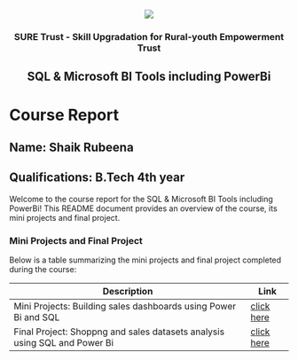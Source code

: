 <!-- PROJECT LOGO -->
<br />

<div align="center">
   <img src='https://user-images.githubusercontent.com/73131499/166115643-d3187f47-d38f-41b2-ae42-5ecbbc60de14.png' />


<h3 align="center">SURE Trust - Skill Upgradation for Rural-youth Empowerment Trust</h3>
  <h2> SQL & Microsoft BI Tools including PowerBi </h2>
</div>

# Course Report

## Name: Shaik Rubeena

## Qualifications: B.Tech 4th year

Welcome to the course report for the SQL & Microsoft BI Tools including PowerBi! This README document provides an overview of the course, its mini projects and final project.

### Mini Projects and Final Project

Below is a table summarizing the mini projects and final project completed during the course:

| Description                               | Link                                    |
|-------------------------------------------|-----------------------------------------|
| Mini Projects: Building sales dashboards using Power Bi and SQL     | [click here](https://github.com/sure-trust/G11_SQL-PowerBI/tree/main/Mini%20Projects/Shaik%20Rubeena)                         |
| Final Project: Shoppng and sales datasets analysis using SQL and Power Bi    | [click here](https://github.com/sure-trust/G11_SQL-PowerBI/tree/main/Final%20Capstone%20Project/Shaik%20Rubeena)                        |
